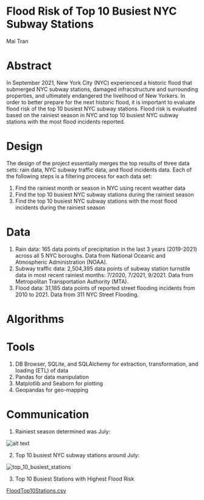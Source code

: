 # Flood Risk of Top 10 Busiest NYC Subway Stations
Mai Tran

# Abstract
In September 2021, New York City (NYC) experienced a historic flood that submerged NYC subway stations, damaged infracstructure and surrounding properties, and ultimately endangered the livelihood of New Yorkers. In order to better prepare for the next historic flood, it is important to evaluate flood risk of the top 10 busiest NYC subway stations. Flood risk is evaluated based on the rainiest season in NYC and top 10 busiest NYC subway stations with the most flood incidents reported.

# Design
The design of the project essentially merges the top results of three data sets: rain data, NYC subway traffic data, and flood incidents data. Each of the following steps is a filtering process for each data set: 
  1) Find the rainiest month or season in NYC using recent weather data
  2) Find the top 10 busiest NYC subway stations during the rainiest season
  3) Find the top 10 busiest NYC subway stations with the most flood incidents during the rainiest season

# Data
1) Rain data: 165 data points of precipitation in the last 3 years (2019-2021) across all 5 NYC boroughs. Data from National Oceanic and Atmospheric Administration (NOAA). 
2) Subway traffic data: 2,504,395 data points of subway station turnstile data in most recent rainiest months: 7/2020, 7/2021, 9/2021. Data from Metropolitan Transportation Authority (MTA). 
3) Flood data: 31,185 data points of reported street flooding incidents from 2010 to 2021. Data from 311 NYC Street Flooding. 

# Algorithms


# Tools
1) DB Browser, SQLite, and SQLAlchemy for extraction, transformation, and loading (ETL) of data
2) Pandas for data manipulation
3) Matplotlib and Seaborn for plotting
4) Geopandas for geo-mapping

# Communication
1) Rainiest season determined was July:

  ![alt text](https://user-images.githubusercontent.com/67651332/148838596-c9b91659-6e6a-40d9-81c6-a3caf5b6aef3.png)

2) Top 10 busiest NYC subway stations around July:

![top_10_busiest_stations](https://user-images.githubusercontent.com/67651332/149431332-e04eb12b-d248-42cb-ab55-3d2c6571669c.png)

3) Top 10 Busiest Stations with Highest Flood Risk

[FloodTop10Stations.csv](https://github.com/pastel-pickup/METIS_EDA_by_Mai_Tran/files/7866382/FloodTop10Stations.csv)
